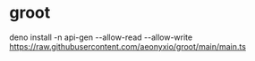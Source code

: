 ﻿# groot

deno install -n api-gen --allow-read --allow-write https://raw.githubusercontent.com/aeonyxio/groot/main/main.ts
